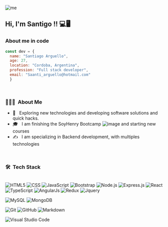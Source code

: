 ![me](https://user-images.githubusercontent.com/106771179/215600934-430bb0e8-37b0-482f-91ae-7f8cb2086cca.jpg)

<h2> Hi, I'm Santigo !! 💻🖥 </h2>


### About me in code
```js
const dev = {
  name: "Santiago Arguello",
  age: 27,
  location: "Cordoba, Argentina",
  profession: "Full stack developer",
  email: "Saanti_arguello@hotmail.com"
  }

```
<br/>
<h3> 👨🏻‍💻 &nbsp;About Me </h3>

- 🤔 &nbsp; Exploring new technologies and developing software solutions and quick hacks.
- 🎓 &nbsp; I am finishing the SoyHenry Bootcamp ![image](https://user-images.githubusercontent.com/106771179/215268641-613e5beb-81a7-476f-8351-502518f11ab9.png)
  and starting new courses
- ✍️ &nbsp; I am specializing in Backend development, with multiples technologies

<br/>

<h3> 🛠 &nbsp;Tech Stack</h3>



 <br/>![HTML5](https://img.shields.io/badge/HTML5-E34F26?style=for-the-badge&logo=html5&logoColor=white)
  ![CSS](https://img.shields.io/badge/CSS-239120?&style=for-the-badge&logo=css3&logoColor=white)
  ![JavaScript](https://img.shields.io/badge/JavaScript-323330?style=for-the-badge&logo=javascript&logoColor=F7DF1E)
  ![Bootstrap](https://img.shields.io/badge/Bootstrap-563D7C?style=for-the-badge&logo=bootstrap&logoColor=white)
  ![Node.js](https://img.shields.io/badge/Node.js-43853D?style=for-the-badge&logo=node.js&logoColor=white)
  ![Express.js](https://img.shields.io/badge/Express.js-404D59?style=for-the-badge)
  ![React](https://img.shields.io/badge/React-20232A?style=for-the-badge&logo=react&logoColor=61DAFB)
  ![TypeScript](https://img.shields.io/badge/TypeScript-007ACC?style=for-the-badge&logo=typescript&logoColor=white)
  ![AngularJs](https://img.shields.io/badge/AngularJS-E23237?style=for-the-badge&logo=angularjs&logoColor=white)
  ![Redux](https://img.shields.io/badge/Redux-593D88?style=for-the-badge&logo=redux&logoColor=white)
  ![Jquery](https://img.shields.io/badge/jQuery-0769AD?style=for-the-badge&logo=jquery&logoColor=white)
  

  ![MySQL](https://img.shields.io/badge/MySQL-005C84?style=for-the-badge&logo=mysql&logoColor=white)
  ![MongoDB](https://img.shields.io/badge/MongoDB-4EA94B?style=for-the-badge&logo=mongodb&logoColor=white)
  

  ![Git](https://img.shields.io/badge/GIT-E44C30?style=for-the-badge&logo=git&logoColor=white)
  ![GitHub](https://img.shields.io/badge/GitHub-100000?style=for-the-badge&logo=github&logoColor=white)
  ![Markdown](https://img.shields.io/badge/Markdown-000000?style=for-the-badge&logo=markdown&logoColor=white)
  

  ![Visual Studio Code](https://img.shields.io/badge/Visual_Studio-5C2D91?style=for-the-badge&logo=visual%20studio&logoColor=white)
  


